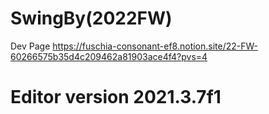 # SwingBy(2022FW)

Dev Page
https://fuschia-consonant-ef8.notion.site/22-FW-60266575b35d4c209462a81903ace4f4?pvs=4

# Editor version 2021.3.7f1
